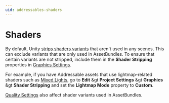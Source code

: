 ```yaml
---
uid: addressables-shaders
---
```


# Shaders

By default, Unity [strips shaders variants] that aren't used in any scenes. This can exclude variants that are only used in AssetBundles. To ensure that certain variants are not stripped, include them in the **Shader Stripping** properties in [Graphics Settings]. 

For example, if you have Addressable assets that use lightmap-related shaders such as [Mixed Lights], go to **Edit** &gt **Project Settings** &gt **Graphics** &gt **Shader Stripping** and set the **Lightmap Mode** property to **Custom**.

[Quality Settings] also affect shader variants used in AssetBundles.

[strips shaders variants]: xref:shader-variant-stripping
[Quality Settings]: xref:class-QualitySettings
[Mixed Lights]: xref:LightMode-Mixed
[Graphics Settings]: xref:class-GraphicsSettings